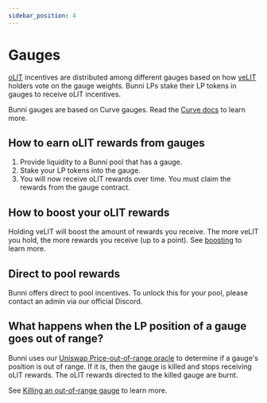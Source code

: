 ```yaml
---
sidebar_position: 4
---
```


# Gauges

[oLIT](./olit) incentives are distributed among different gauges based on how [veLIT](./velit) holders vote on the gauge weights. Bunni LPs stake their LP tokens in gauges to receive oLIT incentives.

Bunni gauges are based on Curve gauges. Read the [Curve docs](https://curve.readthedocs.io/dao-gauges.html) to learn more.

## How to earn oLIT rewards from gauges

1. Provide liquidity to a Bunni pool that has a gauge.
2. Stake your LP tokens into the gauge.
3. You will now receive oLIT rewards over time. You must claim the rewards from the gauge contract.

## How to boost your oLIT rewards

Holding veLIT will boost the amount of rewards you receive. The more veLIT you hold, the more rewards you receive (up to a point). See [boosting](./boosting) to learn more.

## Direct to pool rewards

Bunni offers direct to pool incentives. To unlock this for your pool, please contact an admin via our official Discord.

## What happens when the LP position of a gauge goes out of range?

Bunni uses our [Uniswap Price-out-of-range oracle](https://github.com/timeless-fi/uniswap-poor-oracle) to determine if a gauge's position is out of range. If it is, then the gauge is killed and stops receiving oLIT rewards. The oLIT rewards directed to the killed gauge are burnt.

See [Killing an out-of-range gauge](../guides/kill-gauge) to learn more.
